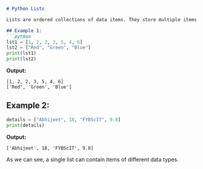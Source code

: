 ```markdown
# Python Lists

Lists are ordered collections of data items. They store multiple items in a single variable. List items are separated by commas and enclosed within square brackets `[]`. Lists are changeable, meaning we can alter them after creation.

## Example 1:
```python
lst1 = [1, 2, 2, 3, 5, 4, 6]
lst2 = ["Red", "Green", "Blue"]
print(lst1)
print(lst2)
```

**Output:**
```
[1, 2, 2, 3, 5, 4, 6]
['Red', 'Green', 'Blue']
```

## Example 2:
```python
details = ["Abhijeet", 18, "FYBScIT", 9.8]
print(details)
```

**Output:**
```
['Abhijeet', 18, 'FYBScIT', 9.8]
```

As we can see, a single list can contain items of different data types.
```